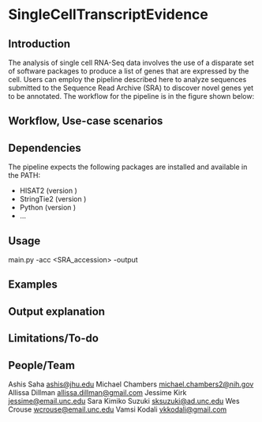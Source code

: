 # SingleCellTranscriptEvidence

## Introduction
The analysis of single cell RNA-Seq data involves the use of a disparate set of software packages to produce a list of genes that are expressed by the cell. Users can employ the pipeline described here to analyze sequences submitted to the Sequence Read Archive (SRA) to discover novel genes yet to be annotated. The workflow for the pipeline is in the figure shown below:

## Workflow, Use-case scenarios

## Dependencies
The pipeline expects the following packages are installed and available in the PATH:
* HISAT2 (version )
* StringTie2 (version )
* Python (version )
* ...

## Usage
main.py -acc <SRA_accession> -output

## Examples

## Output explanation

## Limitations/To-do

## People/Team
Ashis Saha <ashis@jhu.edu>
Michael Chambers <michael.chambers2@nih.gov>
Allissa Dillman <allissa.dillman@gmail.com>
Jessime Kirk <jessime@email.unc.edu>
Sara Kimiko Suzuki <sksuzuki@ad.unc.edu>
Wes Crouse <wcrouse@email.unc.edu>
Vamsi Kodali <vkkodali@gmail.com>
